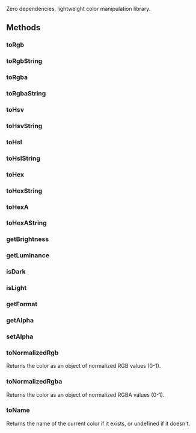 Zero dependencies, lightweight color manipulation library.

## Methods

### toRgb

### toRgbString

### toRgba

### toRgbaString

### toHsv

### toHsvString

### toHsl

### toHslString

### toHex

### toHexString

### toHexA

### toHexAString

### getBrightness

### getLuminance

### isDark

### isLight

### getFormat

### getAlpha

### setAlpha

### toNormalizedRgb
Returns the color as an object of normalized RGB values (0-1).

### toNormalizedRgba
Returns the color as an object of normalized RGBA values (0-1).

### toName
Returns the name of the current color if it exists, or undefined if it doesn't.

